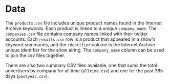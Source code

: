 # Data

The `products.csv` file includes unique product names found in the Internet Archive keywords.  Each product is linked to a unique `company_name`.  The `companies.csv` file contains company names linked with their twitter accounts.  Each `results.csv` row is a product that appeared in a show's keyword summaries, and the `identifier` column is the Internet Archive unique identifier for the show airing.  The `company_name` column can be used to join the csv files together.

There are also two summary CSV files available, one that sums the total advertisers by company for all time (`alltime.csv`) and one for the past 365 days (`pastyear.csv`).
